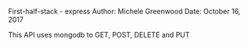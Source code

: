 First-half-stack - express
Author: Michele Greenwood
Date: October 16, 2017

This API uses mongodb to GET, POST, DELETE and PUT